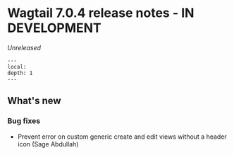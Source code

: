 # Wagtail 7.0.4 release notes - IN DEVELOPMENT

_Unreleased_

```{contents}
---
local:
depth: 1
---
```

## What's new

### Bug fixes

 * Prevent error on custom generic create and edit views without a header icon (Sage Abdullah)
